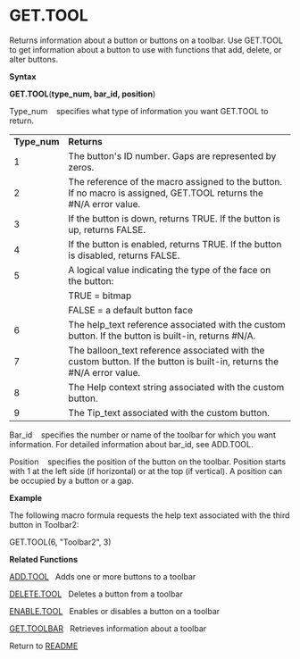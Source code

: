 # GET.TOOL

Returns information about a button or buttons on a toolbar. Use GET.TOOL
to get information about a button to use with functions that add,
delete, or alter buttons.

**Syntax**

**GET.TOOL**(**type\_num, bar\_id, position**)

Type\_num&nbsp;&nbsp;&nbsp;&nbsp;specifies what type of information you
want GET.TOOL to return.

|               |                                                                                                                          |
| ------------- | ------------------------------------------------------------------------------------------------------------------------ |
| **Type\_num** | **Returns**                                                                                                              |
| 1             | The button's ID number. Gaps are represented by zeros.                                                                   |
| 2             | The reference of the macro assigned to the button. If no macro is assigned, GET.TOOL returns the \#N/A error value.      |
| 3             | If the button is down, returns TRUE. If the button is up, returns FALSE.                                                 |
| 4             | If the button is enabled, returns TRUE. If the button is disabled, returns FALSE.                                        |
| 5             | A logical value indicating the type of the face on the button:                                                           |
| &nbsp;        | TRUE = bitmap                                                                                                            |
| &nbsp;        | FALSE = a default button face                                                                                            |
| 6             | The help\_text reference associated with the custom button. If the button is built-in, returns \#N/A.                    |
| 7             | The balloon\_text reference associated with the custom button. If the button is built-in, returns the \#N/A error value. |
| 8             | The Help context string associated with the custom button.                                                               |
| 9             | The Tip\_text associated with the custom button.                                                                         |

Bar\_id&nbsp;&nbsp;&nbsp;&nbsp;specifies the number or name of the
toolbar for which you want information. For detailed information about
bar\_id, see ADD.TOOL.

Position&nbsp;&nbsp;&nbsp;&nbsp;specifies the position of the button on
the toolbar. Position starts with 1 at the left side (if horizontal) or
at the top (if vertical). A position can be occupied by a button or a
gap.

**Example**

The following macro formula requests the help text associated with the
third button in Toolbar2:

GET.TOOL(6, "Toolbar2", 3)

**Related Functions**

[ADD.TOOL](ADD.TOOL.md)&nbsp;&nbsp;&nbsp;Adds one or more buttons to a toolbar

[DELETE.TOOL](DELETE.TOOL.md)&nbsp;&nbsp;&nbsp;Deletes a button from a toolbar

[ENABLE.TOOL](ENABLE.TOOL.md)&nbsp;&nbsp;&nbsp;Enables or disables a button on a toolbar

[GET.TOOLBAR](GET.TOOLBAR.md)&nbsp;&nbsp;&nbsp;Retrieves information about a toolbar



Return to [README](README.md)


